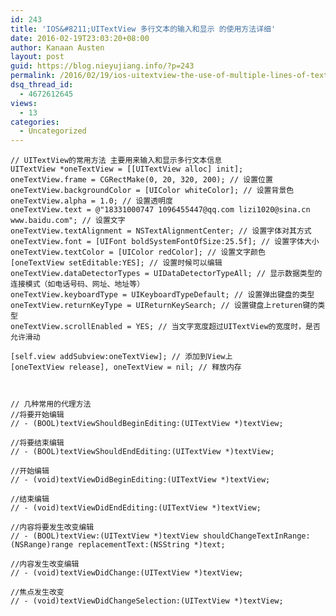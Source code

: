 ```yaml
---
id: 243
title: 'IOS&#8211;UITextView 多行文本的输入和显示 的使用方法详细'
date: 2016-02-19T23:03:20+08:00
author: Kanaan Austen
layout: post
guid: https://blog.nieyujiang.info/?p=243
permalink: /2016/02/19/ios-uitextview-the-use-of-multiple-lines-of-text-input-and-display-method/
dsq_thread_id:
  - 4672612645
views:
  - 13
categories:
  - Uncategorized
---
```

<!--wp-compress-html-->

<!--wp-compress-html no compression-->

<pre class="prettyprint" ><code>// UITextView的常用方法 主要用来输入和显示多行文本信息
UITextView *oneTextView = [[UITextView alloc] init];
oneTextView.frame = CGRectMake(0, 20, 320, 200); // 设置位置
oneTextView.backgroundColor = [UIColor whiteColor]; // 设置背景色
oneTextView.alpha = 1.0; // 设置透明度
oneTextView.text = @"18331000747 1096455447@qq.com lizi1020@sina.cn www.baidu.com"; // 设置文字
oneTextView.textAlignment = NSTextAlignmentCenter; // 设置字体对其方式
oneTextView.font = [UIFont boldSystemFontOfSize:25.5f]; // 设置字体大小
oneTextView.textColor = [UIColor redColor]; // 设置文字颜色
[oneTextView setEditable:YES]; // 设置时候可以编辑
oneTextView.dataDetectorTypes = UIDataDetectorTypeAll; // 显示数据类型的连接模式（如电话号码、网址、地址等）
oneTextView.keyboardType = UIKeyboardTypeDefault; // 设置弹出键盘的类型
oneTextView.returnKeyType = UIReturnKeySearch; // 设置键盘上returen键的类型
oneTextView.scrollEnabled = YES; // 当文字宽度超过UITextView的宽度时，是否允许滑动

[self.view addSubview:oneTextView]; // 添加到View上
[oneTextView release], oneTextView = nil; // 释放内存



// 几种常用的代理方法
//将要开始编辑
// - (BOOL)textViewShouldBeginEditing:(UITextView *)textView;

//将要结束编辑
// - (BOOL)textViewShouldEndEditing:(UITextView *)textView;

//开始编辑
// - (void)textViewDidBeginEditing:(UITextView *)textView;

//结束编辑
// - (void)textViewDidEndEditing:(UITextView *)textView;

//内容将要发生改变编辑
// - (BOOL)textView:(UITextView *)textView shouldChangeTextInRange:(NSRange)range replacementText:(NSString *)text;

//内容发生改变编辑
// - (void)textViewDidChange:(UITextView *)textView;

//焦点发生改变
// - (void)textViewDidChangeSelection:(UITextView *)textView;
</code></pre>

<!--wp-compress-html no compression-->

<!--wp-compress-html-->